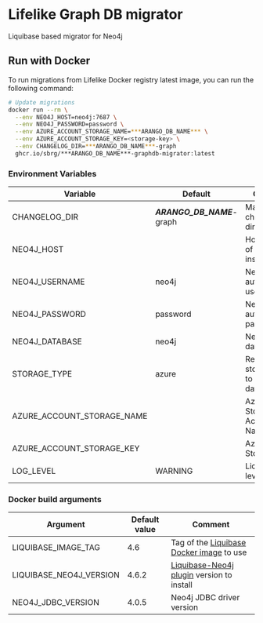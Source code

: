 # Lifelike Graph DB migrator

Liquibase based migrator for Neo4j

## Run with Docker

To run migrations from Lifelike Docker registry latest image, you can run the following command:

```bash
# Update migrations
docker run --rm \
  --env NEO4J_HOST=neo4j:7687 \
  --env NEO4J_PASSWORD=password \
  --env AZURE_ACCOUNT_STORAGE_NAME=***ARANGO_DB_NAME*** \
  --env AZURE_ACCOUNT_STORAGE_KEY=<storage-key> \
  --env CHANGELOG_DIR=***ARANGO_DB_NAME***-graph
  ghcr.io/sbrg/***ARANGO_DB_NAME***-graphdb-migrator:latest
```

### Environment Variables

| Variable                   | Default        | Comment                             |
| -------------------------- | -------------- | ----------------------------------- |
| CHANGELOG_DIR              | ***ARANGO_DB_NAME***-graph | Master changelog directory path     |
| NEO4J_HOST                 |                | Host and port of Neo4j instance     |
| NEO4J_USERNAME             | neo4j          | Neo4j authentication username       |
| NEO4J_PASSWORD             | password       | Neo4j authentication password       |
| NEO4J_DATABASE             | neo4j          | Neo4j target database               |
| STORAGE_TYPE               | azure          | Remote storage type to get TSV data |
| AZURE_ACCOUNT_STORAGE_NAME |                | Azure Storage Account Name          |
| AZURE_ACCOUNT_STORAGE_KEY  |                | Azure Storage Key                   |
| LOG_LEVEL                  | WARNING        | Liquibase log level                 |

### Docker build arguments

| Argument                | Default value | Comment |
| ----------------------- | ------------- | ------- |
| LIQUIBASE_IMAGE_TAG     | 4.6 | Tag of the [Liquibase Docker image](https://hub.docker.com/r/liquibase/liquibase/tags) to use |
| LIQUIBASE_NEO4J_VERSION | 4.6.2 | [Liquibase-Neo4j plugin](https://github.com/liquibase/liquibase-neo4j) version to install |
| NEO4J_JDBC_VERSION      | 4.0.5 | Neo4j JDBC driver version |

